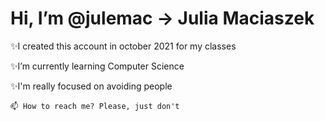 # Hi, I’m @julemac -> Julia Maciaszek
 
  ✨I created this account in october 2021 for my classes
 
  ✨I’m currently learning Computer Science
 
  ✨I'm really focused on avoiding people
   
   
    📫 How to reach me? Please, just don't
<!---
julemac/julemac is a ✨ special ✨ repository because its `README.md` (this file) appears on your GitHub profile.
You can click the Preview link to take a look at your changes.
--->
